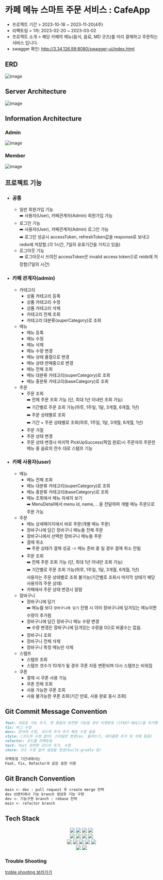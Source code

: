 # 카페 메뉴 스마트 주문 서비스 : CafeApp
* 프로젝트 기간 > 2023-10-18 ~ 2023-11-20(4주)
* 리팩토링 > 1차: 2023-02-20 ~ 2023-03-02
* 프로젝트 소개 > 해당 카페의 메뉴(음식, 음료, MD 굿즈)를 미리 결제하고 주문하는 서비스 입니다.
* swagger 확인: http://3.34.126.99:8080/swagger-ui/index.html

## ERD
![image](https://github.com/HanSeulChung/CafeApp/assets/94779505/9cfd7385-8cbb-4717-b1d7-f805cd96a798)

## Server Architecture
![image](https://github.com/HanSeulChung/CafeApp/assets/94779505/64d3070b-81fe-4df1-a738-cd3a05255272)

## Information Architecture
### Admin
![image](https://github.com/HanSeulChung/CafeApp/assets/94779505/6a171281-d02e-4a6e-9c93-8e06a3199e31)

### Member
![image](https://github.com/HanSeulChung/CafeApp/assets/94779505/d7dfd416-3f6a-41c0-a14a-1a16c11ba520)

## 프로젝트 기능
* ### **공통**
  * 일반 회원가입 기능<br>
    ➡️ 사용자(User), 카페관계자(Admin) 회원가입 가능<br>
  * 로그인 기능<br>
    ➡️ 사용자(User), 카페관계자(Admin) 로그인 가능<br>
    ➡️ 로그인 성공시 accessToken, refreshToken값을 response로 보내고 redis에 저장함.(각 1시간, 7일의 유효기간을 가지고 있음)<br>
  * 로그아웃 기능<br>
     ➡️ 로그아웃시 쓰여진 accessToken은 invalid access token으로 reids에 저장함(7일의 시간)

* ### **카페 관계자(admin)**
  * 카테고리 
    * 상품 카테고리 등록
    * 상품 카테고리 수정
    * 상품 카테고리 삭제
    * 카테고리 전체 조회
    * 카테고리 대분류(superCategory)로 조회
  * 메뉴
    * 메뉴 등록
    * 메뉴 수정
    * 메뉴 삭제
    * 메뉴 수량 변경
    * 메뉴 상태 품절으로 변경
    * 메뉴 상태 판매중으로 변경
    * 메뉴 전체 조회
    * 메뉴 대분류 카테고리(superCategory)로 조회
    * 메뉴 중분류 카테고리(baseCategory)로 조회
  * 주문
    * 주문 조회<br>
    ➡️ 전체 주문 조회 가능 (단, 최대 1년 이내만 조회 가능)<br>
    ➡️ 기간별로 주문 조회 가능(하루, 1주일, 1달, 3개월, 6개월, 1년)<br>
    ➡️ 주문 상태별로 조회<br>
    ➡️ 기간 + 주문 상태별로 조회(하루, 1주일, 1달, 3개월, 6개월, 1년)<br>
    * 주문 거절
    * 주문 상태 변경
    * 주문 상태 변경시 마지막 PickUpSuccess(픽업 완료)시 주문자의 주문한 메뉴 중 음료의 잔수 대로 스탬프 기능
*  ### **카페 사용자(user)**
   * 메뉴
     * 메뉴 전체 조회
     * 메뉴 대분류 카테고리(superCategory)로 조회
     * 메뉴 중분류 카테고리(baseCategory)로 조회
     * 메뉴 조회에서 메뉴 자세히 보기<br>
       ➡️ MenuDetail에서 menu id, name, .. 을 전달하여 개별 메뉴 주문으로 주문 가능
   * 주문
     * 메뉴 상세페이지에서 바로 주문(개별 메뉴 주문)
     * 장바구니에 담긴 장바구니 메뉴들 전체 주문
     * 장바구니에서 선택한 장바구니 메뉴들 주문
     * 결제 취소<br>
      ➡️ 주문 상태가 결제 성공 -> 메뉴 준비 중 일 경우 결제 취소 안됨
     * 주문 조회<br>
      ➡️ 전체 주문 조회 가능 (단, 최대 1년 이내만 조회 가능)<br>
      ➡️ 기간별로 주문 조회 가능(하루, 1주일, 1달, 3개월, 6개월, 1년)<br>
      사용자는 주문 상태별로 조회 불가능(기간별로 조회시 마지막 상태가 해당 사용자의 주문 상태)
     * 카페에서 주문 상태 변경시 알람
   * 장바구니
     * 장바구니에 담기<br>
       ➡️ 메뉴를 보다 `장바구니에 담기` 진행 시 이미 장바구니에 담겨있는 메뉴이면 수량이 추가됨
     * 장바구니에 담긴 장바구니 메뉴 수량 변경<br>
       ➡️ 수량 변경은 장바구니에 담겨있는 수량을 0으로 바꿀수는 없음. 
     * 장바구니 조회
     * 장바구니 전체 삭제
     * 장바구니 특정 메뉴만 삭제
   * 스탬프
     * 스탬프 조회
     * 스탬프 갯수가 10개가 될 경우 쿠폰 자동 변환되며 다시 스탬프는 비워짐
   * 쿠폰
     * 결제 시 쿠폰 사용 가능
     * 쿠폰 전체 조회
     * 사용 가능한 쿠폰 조회
     * 사용 불가능한 쿠폰 조회(기간 만료, 사용 완료 동시 조회)


## Git Commit Message Convention
```markdown
feat: 새로운 기능 추가, 한 묶음의 완전한 기능일 경우 티켓번호 ([FEAT-001])을 추가했음.
fix: 버그 수정
docs: 문서의 수정, 코드의 주석 추가 혹은 수정 등등
style: (코드의 수정 없이) 스타일만 변경(ex. 들여쓰기, 세미콜론 추가 및 삭제 등등)
refactor: 코드를 리팩토링
test: Test 관련한 코드의 추가, 수정
chore: 코드 수정 없이 설정을 변경(build.gradle 등)

리팩토링 기간내에서는
Feat, Fix, Refactor과 같은 표현 이용
```

## Git Branch Convention
```markdown
main <- dev : pull request 후 create merge 전략
dev 브랜치에서 기능 branch 생성후 기능 구현
dev <- 기능구현 branch : rebase 전략
main <- refactor branch
```

## Tech Stack
<div align=center>
  <img src="https://img.shields.io/badge/IntelliJ_IDEA-000000?style=for-the-badge&logo=intellij-idea&logoColor=white">
  <img src="https://img.shields.io/badge/java-007396?style=for-the-badge&logo=java&logoColor=white">
  <img src="https://img.shields.io/badge/JDK-Oracle_Open_JDK-007396?style=for-the-badge&logo=mariaDB&logoColor=white"> 
  <img src="https://img.shields.io/badge/gradle-02303A?style=for-the-badge&logo=gradle&logoColor=white">
  </br>
  <img src="https://img.shields.io/badge/spring-6DB33F?style=for-the-badge&logo=spring&logoColor=white"> 
  <img src="https://img.shields.io/badge/Spring_Boot-6DB33F?style=for-the-badge&logo=spring&logoColor=white">
  <img src="https://img.shields.io/badge/Spring_Security-6DB33F?style=for-the-badge&logo=spring-security&logoColor=white">
  <img src="https://img.shields.io/badge/Spring_Data_JPA-6DB33?style=for-the-badge&logo=mariaDB&logoColor=white"> 
  </br>
   <img src="https://img.shields.io/badge/mariaDB-003545?style=for-the-badge&logo=mariaDB&logoColor=white">
  <img src="https://img.shields.io/badge/Json_Web_Tokens-000000?style=for-the-badge&logo=json-web-tokens&logoColor=white"> 
  <img src="https://img.shields.io/badge/Lombok-BC4520?style=for-the-badge&logo=lombok&logoColor=white"> 
  <img src="https://img.shields.io/badge/JavaMailSender-FF6347?style=for-the-badge&logo=lombok&logoColor=white"> 
  <img src="https://img.shields.io/badge/Redis-DC382D?style=for-the-badge&logo=redis&logoColor=white&labelColor=black">

  </br>
  <img src="https://img.shields.io/badge/github-181717?style=for-the-badge&logo=github&logoColor=white">
  <img src="https://img.shields.io/badge/git-F05032?style=for-the-badge&logo=git&logoColor=white">
</div>

### Trouble Shooting
[troble shooting 보러가기](https://github.com/HanSeulChung/CafeApp/blob/main/doc/TROUBLE_SHOOTING.md)
